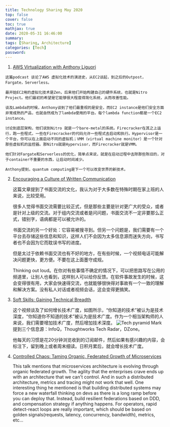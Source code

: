 ```yaml
---
title: Technology Sharing May 2020
top: false
cover: false
toc: true
mathjax: true
date: 2020-05-31 16:46:00
summary:
tags: [Sharing, Architecture]
categories: [Tech]
password:
---
```




1.  [AWS Virtualization with Anthony Liguori](https://softwareengineeringdaily.com/2020/05/15/aws-virtualization-with-anthony-liguori/)
<!--more-->

    这篇podcast 谈论了AWS 虚拟化技术的演进史，从EC2谈起，到之后的Outpost，Fargate，Serverless。
    
    最开始EC2用的虚拟化技术是Zen，后来他们开始构建自己的硬件系统，也就是Nitro Project。他们最初的希望是它能够很大程度得简化系统，从而改善性能。
    
    谈及Lambda的时候，Anthony谈到了他们最重视的是安全，而EC2 instance是他们安全方面非常成熟的产品，也就自然成为了lambda使用的平台。每个lambda function都是一个EC2 instance。
    
    讨论到底层架构，他们说到Nitro 就是一个bare-metal的系统。Firecracker在其之上运行，跑一些程式，一些在Firecracker的代码允许一些程式去启动和执行。Hypervisor是一个平台，你可以在上面启动不同的虚拟机；VMM（virtual machine monitor）是一个针对那些虚拟机的监控器。那Nitro就是Hypervisor，而Firecracker就是VMM。
    
    他们针对Fargate和Serverless的优化，简单点来说，就是在启动过程中去除那些陈旧的，对于container不重要的东西，让启动时间减少。
    
    Anthony提到，quantum computing是下一个可以改变世界的新技术。
    
2.  [Encouraging a Culture of Written Communication](https://www.mcls.io/blog/encouraging-a-culture-of-written-communication)
    
	这篇文章提到了书面交流的文化，我认为对于大多数在特殊时期在家上班的人来说，比较受用。

	很多人觉得书面交流需要比较正式，但是那些主要是针对更广大的受众，或者是针对上级的交流。对于组内交流或者是问问题，书面交流不一定非要那么正式，错别字，语病都是可以被允许的。

	书面交流的另一个好处：它容易被搜寻到。但另一个问题是，我们需要有一个平台去存储这些信息和知识，这样人们不会因为太多信息源而迷失方向，书写者也不会因为它而耽误书写的进度。

	但是太过于依赖书面交流也有不好的地方，在有些时候，一个视频电话可能解决问题更快，更方便。不要在这上面墨守成规。

	Thinking out loud。在你对有些事情不确定的情况下，可以把思路写在公用的频道里，让别人也看到，这样别人可以给你反馈。在软件事故发生的时候，这会变得很有用，大家会快速得交流，也就能够很快得对事故有一个一致的理解和解决方案。没有私人对话或者视频会话，这会变得更搞笑。

3.  [Soft Skills: Gaining Technical Breadth](https://www.youtube.com/watch?v=vRplv975ce0&list=PLdsOZAx8I5umhnn5LLTNJbFgwA3xbycar&index=77)

	这个视频谈及了如何增长技术广度，如图所示，“你知道的技术”被认为是技术深度，“你知道你不知道的技术”被认为是技术广度。作为一个相当架构师的人来说，我们需要增加技术广度，然后增加技术深度。
![Tech pyramid](pyramid.png)
	Mark提到三个信息源：InfoQ，Thoughtworks Tech Radar，DZone。

	他每天的习惯是花20分钟浏览收到的订阅邮件，然后如果有感兴趣的内容，会标注下，留到晚上或者周末细读。日积月累后，就会增长技术广度。

4. [Controlled Chaos: Taming Organic, Federated Growth of Microservices](https://www.infoq.com/presentations/microservices-federated-growth/)

	This talk mentions that microservices architecture is evolving through organic federated growth. The agility that the enterprises crave ends up with an architecture that we can't control. And in such a distributed architecture, metrics and tracing might not work that well. One interesting thing he mentioned is that building distributed systems may force a new waterfall thinking on devs as there is a long ramp before you can deploy that. Instead, build resilient federations based on DDD, and compensation strategy if anything happens. For operators, rapid detect-react loops are really important, which should be based on golden signals(requests, latency, concurrency, bandwidth), metrics, etc...